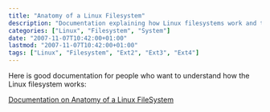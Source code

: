 ```yaml
---
title: "Anatomy of a Linux Filesystem"
description: "Documentation explaining how Linux filesystems work and their structure"
categories: ["Linux", "Filesystem", "System"]
date: "2007-11-07T10:42:00+01:00"
lastmod: "2007-11-07T10:42:00+01:00"
tags: ["Linux", "Filesystem", "Ext2", "Ext3", "Ext4"]
---
```


Here is good documentation for people who want to understand how the Linux filesystem works:

[Documentation on Anatomy of a Linux FileSystem](../../static/pdf/anatomy_of_linux_filesystem.pdf)
